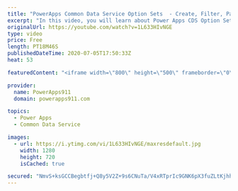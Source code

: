 ```yaml
---
title: "PowerApps Common Data Service Option Sets  - Create, Filter, Patch, and More"
excerpt: "In this video, you will learn about Power Apps CDS Option Sets. How to create them with a better default name, how to use them with Filter and Patch, and even how to edit them. Nothing terribly complex but some little things that will make your life easier.  Common Data Service Playlist https://www.youtube.com/playlist?list=PLCGGtLsUjhm0qVCMjmbb3R2lfNcunJruv"
originalUrl: https://youtube.com/watch?v=1L633HIvNGE
type: video
price: Free
length: PT18M46S
publishedDateTime: 2020-07-05T17:50:33Z
heat: 53

featuredContent: "<iframe width=\"800\" height=\"500\" frameborder=\"0\" src=\"https://www.youtube.com/embed/1L633HIvNGE\" allow=\"accelerometer; autoplay; encrypted-media; gyroscope; picture-in-picture\" allowfullscreen></iframe>"

provider:
  name: PowerApps911
  domain: powerapps911.com

topics:
  - Power Apps
  - Common Data Service

images:
  - url: https://i.ytimg.com/vi/1L633HIvNGE/maxresdefault.jpg
    width: 1280
    height: 720
    isCached: true

secured: "NmvS+ksGCCBegbtfj+Q8y5V2Z+9s6CNuTa/V4xRTprIc9GNK6pX3fuZLtKjhhg4FJI2nvWL6CofOXzP+9R8aBe+FRjVQPMWeX2UE+4L+F4zSt/2NEDS03QhlgHIpyycagVmbaUKKVLnUHMf9titBm0HmcM/Do09ZqbZJMXr09+e1KnuGfd1CSPV0i702KM1Y7E+8K2IzNyfJaPKQZIIllQv+zA+UtMdPHaCWRB2bhJ2KILmhj00EIG4iekLeMaD0iHpbfK16Jrgg8v7xmoXZExgzzlqAypvsk+VFVBcmtcyOV6z7OGlyGiXS4DR8vBQNLYokfqudDtlRJaH0lEmwo+QDi2QSXufCw3fHxX+7m0XeidVRnifT36UQYAE5Z7PEbc6ZIT2qAxDgLf8R7TTlTqwGTtcqHNfRnqRKw/O0Atk=;vn8WYR1BT2+DQjjxVuPotw=="
---
```


